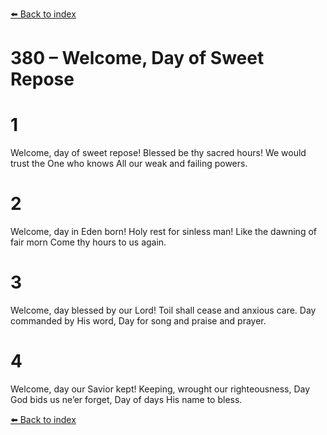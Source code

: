 [⬅️ Back to index](../README.md)

# 380 – Welcome, Day of Sweet Repose


# 1
Welcome, day of sweet repose!
Blessed be thy sacred hours!
We would trust the One who knows
All our weak and failing powers.

# 2
Welcome, day in Eden born!
Holy rest for sinless man!
Like the dawning of fair morn
Come thy hours to us again.

# 3
Welcome, day blessed by our Lord!
Toil shall cease and anxious care.
Day commanded by His word,
Day for song and praise and prayer.

# 4
Welcome, day our Savior kept!
Keeping, wrought our righteousness,
Day God bids us ne’er forget,
Day of days His name to bless.

[⬅️ Back to index](../README.md)
